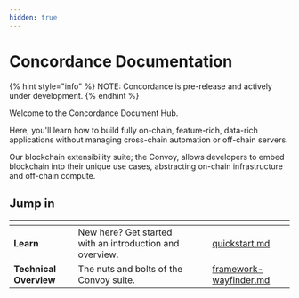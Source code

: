 ```yaml
---
hidden: true
---
```


# Concordance Documentation

{% hint style="info" %}
NOTE: Concordance is pre-release and actively under development.
{% endhint %}

Welcome to the Concordance Document Hub.&#x20;

Here, you'll learn how to build fully on-chain, feature-rich, data-rich applications without managing cross-chain automation or off-chain servers.&#x20;

Our blockchain extensibility suite; the Convoy, allows developers to embed blockchain into their unique use cases, abstracting on-chain infrastructure and off-chain compute.&#x20;





## Jump in

<table data-card-size="large" data-view="cards" data-full-width="false"><thead><tr><th></th><th></th><th data-hidden data-type="files"></th><th data-hidden></th><th data-hidden data-card-target data-type="content-ref"></th></tr></thead><tbody><tr><td><strong>Learn</strong></td><td>New here? Get started with an introduction and overview.  </td><td></td><td></td><td><a href="learn/quickstart.md">quickstart.md</a></td></tr><tr><td><strong>Technical Overview</strong></td><td> The nuts and bolts of the Convoy suite. </td><td></td><td></td><td><a href="technical-guides/framework-wayfinder.md">framework-wayfinder.md</a></td></tr></tbody></table>

